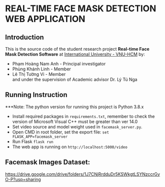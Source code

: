 # REAL-TIME FACE MASK DETECTION WEB APPLICATION

## Introduction
This is the source code of the student research project **Real-time Face Mask Detection Software** at [International University - VNU-HCM](https://hcmiu.edu.vn/en/) by:
<ul>
<li> Phạm Hoàng Nam Anh - Principal investigator </li>
<li> Phùng Khánh Linh - Member </li>
<li> Lê Thị Tường Vi - Member </li>
 and under the supervision of Academic advisor Dr. Lý Tú Nga 
</ul>

## Running Instruction
***Note: The python version for running this project is Python 3.8.x
- Install required packages in `requirements.txt`, remember to check the version of Microsoft Visual C++ must be greater than ver 14.0
- Set video source and model weight used in `facemask_server.py`.
- Open CMD in root folder, set the export file: `set FLASK_APP=facemask_server`
- Run Flask `flask run`
- The web app is running on `http://localhost:5000/video`

## Facemask Images Dataset:
https://drive.google.com/drive/folders/1J7CNjRrdduDr5KSWkgtLSYNzccrGyO-P?usp=sharing


